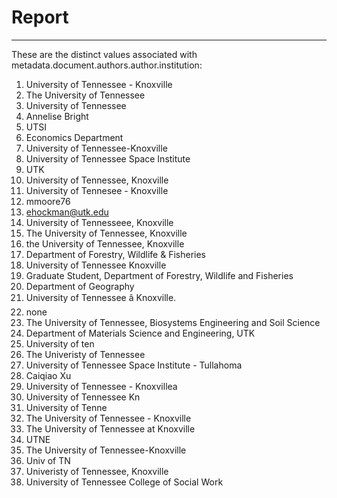 # Report
---
These are the distinct values associated with metadata.document.authors.author.institution:

1. University of Tennessee - Knoxville
2. The University of Tennessee
3. University of Tennessee
4. Annelise Bright
5. UTSI
6. Economics Department
7. University of Tennessee-Knoxville
8. University of Tennessee Space Institute
9. UTK
10. University of Tennessee, Knoxville
11. University of Tennesee - Knoxville
12. mmoore76
13. ehockman@utk.edu
14. University of Tennesseee, Knoxville
15. The University of Tennessee, Knoxville
16. the University of Tennessee, Knoxville
17. Department of Forestry, Wildlife & Fisheries
18. University of Tennessee Knoxville
19. Graduate Student, Department of Forestry, Wildlife and Fisheries
20. Department of Geography
21. University of Tennessee â Knoxville.
22. none
23. The University of Tennessee, Biosystems Engineering and Soil Science
24. Department of Materials Science and Engineering, UTK
25. University of ten
26. The Univeristy of Tennessee
27. University of Tennessee Space Institute - Tullahoma
28. Caiqiao Xu
29. University of Tennessee - Knoxvillea
30. University of Tennessee Kn
31. University of Tenne
32. The University of Tennessee - Knoxville
33. The University of Tennessee at Knoxville
34. UTNE
35. The University of Tennessee-Knoxville
36. Univ of TN
37. Univeristy of Tennessee, Knoxville
38. University of Tennessee College of Social Work
